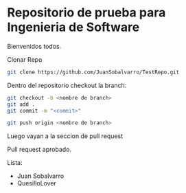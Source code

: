 # Repositorio de prueba para Ingenieria de Software

Bienvenidos todos.

Clonar Repo
```bash
git clone https://github.com/JuanSobalvarro/TestRepo.git
```
Dentro del repositorio checkout la branch:
```bash
git checkout -b <nombre de branch>
git add .
git commit -m "<commit>"

git push origin <nombre de branch>
```
Luego vayan a la seccion de pull request

Pull request aprobado.

Lista:
- Juan Sobalvarro
- QuesilloLover